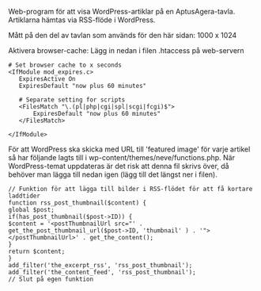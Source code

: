 Web-program för att visa WordPress-artiklar på en AptusAgera-tavla. Artiklarna hämtas via RSS-flöde i WordPress.


Mått på den del av tavlan som används för den här sidan:
1000 x 1024


Aktivera browser-cache:
Lägg in nedan i filen .htaccess på web-servern

```
# Set browser cache to x seconds
<IfModule mod_expires.c>
   ExpiresActive On
   ExpiresDefault "now plus 60 minutes"

   # Separate setting for scripts   
   <FilesMatch "\.(pl|php|cgi|spl|scgi|fcgi)$">
       ExpiresDefault "now plus 60 minutes"
   </FilesMatch>

</IfModule>
```


För att WordPress ska skicka med URL till 'featured image' för varje artikel så har följande lagts till i wp-content/themes/neve/functions.php. När WordPress-temat uppdateras är det risk att denna fil skrivs över, då behöver man lägga till nedan igen (lägg till det längst ner i filen).

```
// Funktion för att lägga till bilder i RSS-flödet för att få kortare laddtider
function rss_post_thumbnail($content) {
global $post;
if(has_post_thumbnail($post->ID)) {
$content = '<postThumbnailUrl src="' . get_the_post_thumbnail_url($post->ID, 'thumbnail' ) . '"></postThumbnailUrl>' . get_the_content();
}
return $content;
}
add_filter('the_excerpt_rss', 'rss_post_thumbnail');
add_filter('the_content_feed', 'rss_post_thumbnail');
// Slut på egen funktion
```
